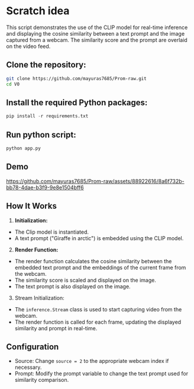 # Scratch idea
This script demonstrates the use of the CLIP model for real-time inference and displaying the cosine similarity between a text prompt and the image captured from a webcam. The similarity score and the prompt are overlaid on the video feed.

## Clone the repository:

```bash
git clone https://github.com/mayuras7685/Prom-raw.git
cd V0
```

## Install the required Python packages:

```python
pip install -r requirements.txt
```
## Run python script:

```python
python app.py
```

## Demo


https://github.com/mayuras7685/Prom-raw/assets/88922616/8a6f732b-bb78-4dae-b3f9-9e8e1504bff6



## How It Works

1. **Initialization:**

- The Clip model is instantiated.
- A text prompt ("Giraffe in arctic") is embedded using the CLIP model.

2. **Render Function:**
- The render function calculates the cosine similarity between the embedded text prompt and the embeddings of the current frame from the webcam.
- The similarity score is scaled and displayed on the image.
- The text prompt is also displayed on the image.

3. Stream Initialization:

- The `inference.Stream` class is used to start capturing video from the webcam.
- The render function is called for each frame, updating the displayed similarity and prompt in real-time.

## Configuration
- Source: Change `source = 2` to the appropriate webcam index if necessary.
- Prompt: Modify the prompt variable to change the text prompt used for similarity comparison.
